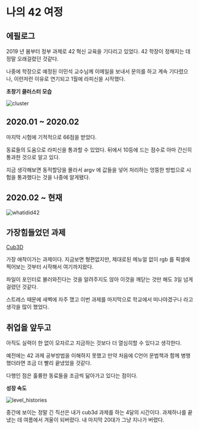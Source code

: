# 나의 42 여정

## 에필로그

2019 년 봄부터 정부 과제로 42 혁신 교육을 기다리고 있었다. 42 학장이 정해지는 데 정말 오래걸렸던 것같다.

나중에 학장으로 예정된 이민석 교수님께 이메일을 보내서 문의를 하고 계속 기다렸으나, 이런저런 이유로 연기되고 1월에 라피신을 시작했다.

**초창기 클러스터 모습**

![cluster](https://user-images.githubusercontent.com/59194905/116810785-af4aa380-ab80-11eb-8080-d3d772b44f9f.jpg)

## 2020.01 ~ 2020.02

마지막 시험에 기적적으로 66점을 받았다.

동료들의 도움으로 라피신을 통과할 수 있었다. 뒤에서 10등에 드는 점수로 아마 간신히 통과한 것으로 알고 있다.

지금 생각해보면 동적할당을 몰라서 argv 에 값들을 넣어 처리하는 엉뚱한 방법으로 시험을 통과했다는 것을 나중에 알게됐다.

## 2020.02 ~ 현재

![whatidid42](https://user-images.githubusercontent.com/59194905/116810988-cccc3d00-ab81-11eb-883d-4c55996e4a23.png)

## 가장힘들었던 과제

[Cub3D](https://github.com/PennyBlack2008/42_Cub3D)

가장 애착이가는 과제이다. 지금보면 형편없지만, 제대로된 메뉴얼 없이 rgb 를 픽셀에 찍어보는 것부터 시작해서 여기까지왔다.

파일이 포인터로 불러와진다는 것을 알려주지도 않아 이것을 깨닫는 것만 해도 3일 넘게 걸렸던 것같다. 

스트레스 때문에 새벽에 자주 깼고 이번 과제를 마지막으로 학교에서 떠나야겠구나 라고 생각을 많이 했었다.

## 취업을 앞두고

아직도 실력이 한 없이 모자르고 지금하는 것보다 더 열심히할 수 있다고 생각한다. 

예전에는 42 과제 공부방법을 이해하지 못했고 만약 처음에 C언어 문법책과 함께 병행했더라면 조금 더 빨리 끝냈었을 것같다.

다행인 점은 훌륭한 동료들을 조금씩 닮아가고 있다는 점이다.

**성장 속도**

![level_histories](https://user-images.githubusercontent.com/59194905/116811759-f25b4580-ab85-11eb-9487-21e3a672f236.png)

중간에 보이는 정말 긴 직선은 내가 cub3d 과제를 하는 4달의 시간이다. 과제하나를 끝냈는 데 여름에서 겨울이 되버렸다. 내 마지막 20대가 그냥 지나가 버렸다.
